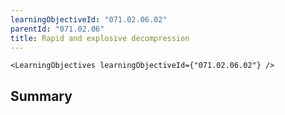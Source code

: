 ```yaml
---
learningObjectiveId: "071.02.06.02"
parentId: "071.02.06"
title: Rapid and explosive decompression
---
```


```tsx eval
<LearningObjectives learningObjectiveId={"071.02.06.02"} />
```

## Summary
